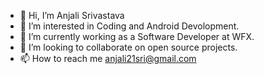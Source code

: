 - 👋 Hi, I’m Anjali Srivastava
- 👀 I’m interested in Coding and Android Devolopment.
- 🌱 I’m currently working as a Software Developer at WFX.
- 💞️ I’m looking to collaborate on open source projects.
- 📫 How to reach me anjali21sri@gmail.com

<!---
Anjali-sri/Anjali-sri is a ✨ special ✨ repository because its `README.md` (this file) appears on your GitHub profile.
You can click the Preview link to take a look at your changes.
--->

